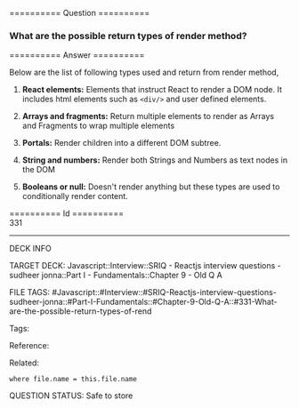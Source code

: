 ========== Question ==========  

### What are the possible return types of render method?  

========== Answer ==========  

Below are the list of following types used and return from render method,

1.  **React elements:** Elements that instruct React to render a DOM node. It
    includes html elements such as `<div/>` and user defined elements.

2.  **Arrays and fragments:** Return multiple elements to render as Arrays and
    Fragments to wrap multiple elements

3.  **Portals:** Render children into a different DOM subtree.

4.  **String and numbers:** Render both Strings and Numbers as text nodes in the
    DOM

5.  **Booleans or null:** Doesn't render anything but these types are used to
    conditionally render content.

========== Id ==========  
331

---

DECK INFO

TARGET DECK: Javascript::Interview::SRIQ - Reactjs interview questions - sudheer jonna::Part I - Fundamentals::Chapter 9 - Old Q A

FILE TAGS: #Javascript::#Interview::#SRIQ-Reactjs-interview-questions-sudheer-jonna::#Part-I-Fundamentals::#Chapter-9-Old-Q-A::#331-What-are-the-possible-return-types-of-rend

Tags:

Reference:

Related:

```dataview
where file.name = this.file.name
```
QUESTION STATUS: Safe to store
